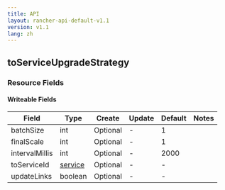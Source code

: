 ```yaml
---
title: API
layout: rancher-api-default-v1.1
version: v1.1
lang: zh
---
```


## toServiceUpgradeStrategy



### Resource Fields

#### Writeable Fields

Field | Type | Create | Update | Default | Notes
---|---|---|---|---|---
batchSize | int | Optional | - | 1 | 
finalScale | int | Optional | - | 1 | 
intervalMillis | int | Optional | - | 2000 | 
toServiceId | [service]({{site.baseurl}}/rancher/{{page.version}}/{{page.lang}}/api/api-resources/service/) | Optional | - | - | 
updateLinks | boolean | Optional | - | - | 



<br>
